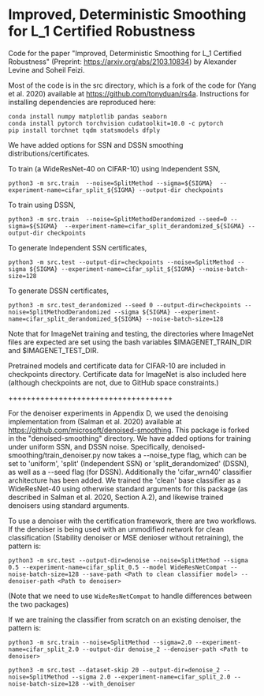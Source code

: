 # Improved, Deterministic Smoothing for L_1 Certified Robustness
Code for the paper "Improved, Deterministic Smoothing for L_1 Certified Robustness" (Preprint: https://arxiv.org/abs/2103.10834) by Alexander Levine and Soheil Feizi. 

Most of the code is in the src directory, which is a fork of the code for (Yang et al. 2020) available at https://github.com/tonyduan/rs4a. Instructions for installing dependencies are reproduced here:

```
conda install numpy matplotlib pandas seaborn 
conda install pytorch torchvision cudatoolkit=10.0 -c pytorch
pip install torchnet tqdm statsmodels dfply
```

 We have added options for SSN and DSSN smoothing distributions/certificates.

To train (a WideResNet-40 on CIFAR-10) using Independent SSN, 

```
python3 -m src.train  --noise=SplitMethod --sigma=${SIGMA}  --experiment-name=cifar_split_${SIGMA} --output-dir checkpoints
```

To train using DSSN,

```
python3 -m src.train  --noise=SplitMethodDerandomized --seed=0 --sigma=${SIGMA}  --experiment-name=cifar_split_derandomized_${SIGMA} --output-dir checkpoints 
```

To generate Independent SSN certificates,

```
python3 -m src.test --output-dir=checkpoints --noise=SplitMethod --sigma ${SIGMA} --experiment-name=cifar_split_${SIGMA} --noise-batch-size=128
```

To generate DSSN certificates,

```
python3 -m src.test_derandomized --seed 0 --output-dir=checkpoints --noise=SplitMethodDerandomized --sigma ${SIGMA} --experiment-name=cifar_split_derandomized_${SIGMA} --noise-batch-size=128
```

Note that for ImageNet training and testing, the directories where ImageNet files are expected are set using the bash variables $IMAGENET_TRAIN_DIR and $IMAGENET_TEST_DIR. 

Pretrained models and certificate data for CIFAR-10 are included in checkpoints directory. Certificate data for ImageNet is also included here (although checkpoints are not, due to GitHub space constraints.)


++++++++++++++++++++++++++++++++++++

For the denoiser experiments in Appendix D, we used the denoising implementation from (Salman et al. 2020) available at https://github.com/microsoft/denoised-smoothing. This package is forked in the "denoised-smoothing" directory. We have added options for training under uniform  SSN, and DSSN noise. Specifically, denoised-smoothing/train_denoiser.py now takes a --noise_type flag, which can be set to 'uniform', 'split' (Independent SSN) or 'split_derandomized' (DSSN), as well as a --seed flag (for DSSN). Additionally the 'cifar_wrn40' classifier architecture has been added. We trained the 'clean' base classifier as a WideResNet-40 using otherwise standard arguments for this package (as described in Salman et al. 2020, Section A.2), and likewise trained denoisers using standard arguments.

To use a denoiser with the certification framework, there are two workflows. If the denoiser is being used with an unmodified network for clean classification (Stability denoiser or MSE denioser without retraining), the pattern is:

```
python3 -m src.test --output-dir=denoise --noise=SplitMethod --sigma 0.5 --experiment-name=cifar_split_0.5 --model WideResNetCompat --noise-batch-size=128 --save-path <Path to clean classifier model> --denoiser-path <Path to denoiser>
```

(Note that we need to use `WideResNetCompat` to handle differences between the two packages)

If we are training the classifier from scratch on an existing denoiser, the pattern is:

```
python3 -m src.train --noise=SplitMethod --sigma=2.0 --experiment-name=cifar_split_2.0 --output-dir denoise_2 --denoiser-path <Path to denoiser>

python3 -m src.test --dataset-skip 20 --output-dir=denoise_2 --noise=SplitMethod --sigma 2.0 --experiment-name=cifar_split_2.0 --noise-batch-size=128 --with_denoiser
```
